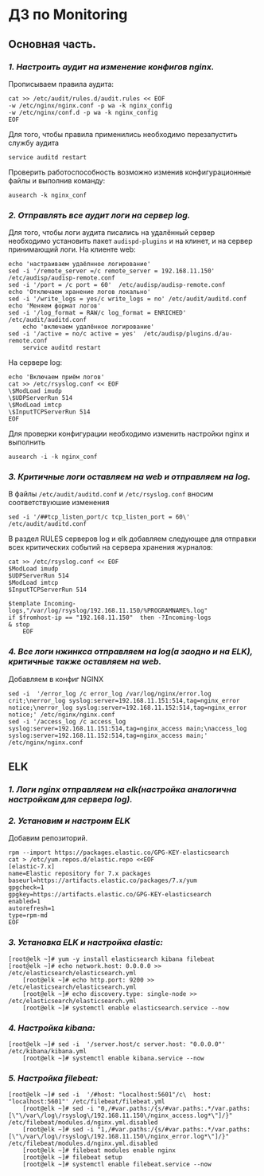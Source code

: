 # ДЗ по Monitoring

## Основная часть.
### *1. Настроить аудит на изменение конфигов nginx.*

Прописываем правила аудита:

	cat >> /etc/audit/rules.d/audit.rules << EOF
	-w /etc/nginx/nginx.conf -p wa -k nginx_config
	-w /etc/nginx/conf.d -p wa -k nginx_config
	EOF

Для того, чтобы правила применились необходимо перезапустить службу аудита

	service auditd restart

Проверить работоспособность возможно изменив конфигурационные файлы и выполнив команду:

	ausearch -k nginx_conf

### *2. Отправлять все аудит логи на сервер log.*

Для того, чтобы логи аудита писались на удалённый сервер необходимо установить пакет `audispd-plugins` и на клинет, и на сервер принимающий логи.
На клиенте web:

	echo 'настраиваем удаёлнное логирование'
	sed -i '/remote_server =/c remote_server = 192.168.11.150'  /etc/audisp/audisp-remote.conf
	sed -i '/port = /c port = 60'  /etc/audisp/audisp-remote.conf
	echo 'Отключаем хранение логов локально'
	sed -i '/write_logs = yes/c write_logs = no' /etc/audit/auditd.conf
	echo 'Меняем формат логов'
	sed -i '/log_format = RAW/c log_format = ENRICHED' /etc/audit/auditd.conf
        echo 'включаем удалённое логирование'
	sed -i '/active = no/c active = yes'  /etc/audisp/plugins.d/au-remote.conf
        service auditd restart

На сервере log:

	echo 'Включаем приём логов'
	cat >> /etc/rsyslog.conf << EOF
	\$ModLoad imudp
	\$UDPServerRun 514
	\$ModLoad imtcp
	\$InputTCPServerRun 514
	EOF

Для проверки конфигурации необходимо изменить настройки nginx и выполнить

	ausearch -i -k nginx_conf

### *3. Критичные логи оставляем на web и отправляем на log.*

В файлы `/etc/audit/auditd.conf` и `/etc/rsyslog.conf` вносим соответствуюшие изменения

	sed -i '/##tcp_listen_port/c tcp_listen_port = 60\' /etc/audit/auditd.conf

	

В раздел RULES серверов log и elk добавляем следующее для отправки всех критических событий на сервера хранения журналов:
	
	cat >> /etc/rsyslog.conf << EOF
	$ModLoad imudp
	$UDPServerRun 514
	$ModLoad imtcp
	$InputTCPServerRun 514

	$template Incoming-logs,"/var/log/rsyslog/192.168.11.150/%PROGRAMNAME%.log"
	if $fromhost-ip == "192.168.11.150"  then -?Incoming-logs
	& stop
        EOF



### *4. Все логи нжинкса отправляем на log(а заодно и на ELK), критичные также оставляем на web.*

Добавляем в конфиг NGINX 

	sed -i  '/error_log /c error_log /var/log/nginx/error.log crit;\nerror_log syslog:server=192.168.11.151:514,tag=nginx_error notice;\nerror_log syslog:server=192.168.11.152:514,tag=nginx_error notice;' /etc/nginx/nginx.conf
	sed -i '/access_log /c access_log syslog:server=192.168.11.151:514,tag=nginx_access main;\naccess_log syslog:server=192.168.11.152:514,tag=nginx_access main;' /etc/nginx/nginx.conf

## **ELK**

### *1. Логи nginx отправляем на elk(настройка аналогична настройкам для сервера log).*
### *2. Установим и настроим ELK*

Добавим репозиторий.

	rpm --import https://packages.elastic.co/GPG-KEY-elasticsearch
	cat > /etc/yum.repos.d/elastic.repo <<EOF
	[elastic-7.x]
	name=Elastic repository for 7.x packages
	baseurl=https://artifacts.elastic.co/packages/7.x/yum
	gpgcheck=1
	gpgkey=https://artifacts.elastic.co/GPG-KEY-elasticsearch
	enabled=1
	autorefresh=1
	type=rpm-md
	EOF	

### *3. Установка ELK и настройка elastic:*

	[root@elk ~]# yum -y install elasticsearch kibana filebeat
	[root@elk ~]# echo network.host: 0.0.0.0 >> /etc/elasticsearch/elasticsearch.yml
        [root@elk ~]# echo http.port: 9200 >> /etc/elasticsearch/elasticsearch.yml
        [root@elk ~]# echo discovery.type: single-node >> /etc/elasticsearch/elasticsearch.yml
        [root@elk ~]# systemctl enable elasticsearch.service --now
	
### *4. Настройка kibana:*

	[root@elk ~]# sed -i  '/server.host/c server.host: "0.0.0.0"' /etc/kibana/kibana.yml
        [root@elk ~]# systemctl enable kibana.service --now
	
### *5. Настройка filebeat:*

	[root@elk ~]# sed -i  '/#host: "localhost:5601"/c\  host: "localhost:5601"' /etc/filebeat/filebeat.yml
        [root@elk ~]# sed -i "0,/#var.paths:/{s/#var.paths:.*/var.paths: [\"\/var\/log\/rsyslog\/192.168.11.150\/nginx_access.log*\"]/}" /etc/filebeat/modules.d/nginx.yml.disabled
        [root@elk ~]# sed -i "1,/#var.paths:/{s/#var.paths:.*/var.paths: [\"\/var\/log\/rsyslog\/192.168.11.150\/nginx_error.log*\"]/}" /etc/filebeat/modules.d/nginx.yml.disabled
        [root@elk ~]# filebeat modules enable nginx
        [root@elk ~]# filebeat setup
        [root@elk ~]# systemctl enable filebeat.service --now


